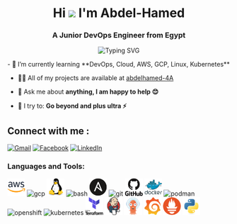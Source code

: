 <h1 align="center">Hi <img src="https://media.giphy.com/media/hvRJCLFzcasrR4ia7z/giphy.gif" width="30"> I'm Abdel-Hamed</h1>
<h3 align="center">A Junior DevOps Engineer from Egypt</h3>

<p align="center"> <img src="https://readme-typing-svg.herokuapp.com/?lines=Focusing+on+Development+%26+Operations;Building+skills+in+Cloud+Computing&font=Fira+Code&center=true&width=600&height=45&color=36BCF7FF&vCenter=true&size=25" alt="Typing SVG" />
</p>
- 🌱 I’m currently learning **DevOps, Cloud, AWS, GCP, Linux, Kubernetes**

- 👨‍💻 All of my projects are available at [abdelhamed-4A](https://github.com/abdelhamed-4A)

- 💬 Ask me about **anything, I am happy to help 😊**

- 🧗 I try to: **Go beyond and plus ultra ⚡**

## Connect with me :
[![Gmail](https://img.shields.io/badge/-Gmail-D14836?style=flat&logo=gmail&logoColor=white)](mailto:abdelhamednasser2@gmail.com)
[![Facebook](https://img.shields.io/badge/-Facebook-1877F2?style=flat&logo=facebook&logoColor=white)](https://www.facebook.com/abdelhamed4a/)
[![LinkedIn](https://img.shields.io/badge/-LinkedIn-0077B5?style=flat&logo=linkedin&logoColor=white)](https://www.linkedin.com/in/abdel-hamed-abdel-nasser/)

<h3 align="left">Languages and Tools:</h3>
<p align="left">
  <img src="https://raw.githubusercontent.com/devicons/devicon/master/icons/amazonwebservices/amazonwebservices-original-wordmark.svg" alt="aws" width="40" height="40"/>
  <img src="https://www.vectorlogo.zone/logos/google_cloud/google_cloud-icon.svg" alt="gcp" width="40" height="40"/>
  <img src="https://raw.githubusercontent.com/devicons/devicon/master/icons/linux/linux-original.svg" alt="Linux" width="40" height="40"/>
  <img src="https://www.vectorlogo.zone/logos/gnu_bash/gnu_bash-icon.svg" alt="bash" width="40" height="40"/>
  <img src="https://raw.githubusercontent.com/devicons/devicon/master/icons/ansible/ansible-original.svg" alt="Ansible" width="40" height="40"/>
  <img src="https://www.vectorlogo.zone/logos/git-scm/git-scm-icon.svg" alt="git" width="40" height="40"/>
  <img src="https://raw.githubusercontent.com/devicons/devicon/master/icons/github/github-original-wordmark.svg" alt="Github" width="40" height="40"/>
  <img src="https://raw.githubusercontent.com/devicons/devicon/master/icons/docker/docker-original-wordmark.svg" alt="docker" width="40" height="40"/>
  <img src="https://raw.githubusercontent.com/containers/podman/b06d78651aeb610b3c59fd7aea33c06ac7123460/logo/podman-logo-source.svg" alt="podman" width="40" height="40"/>
   <img src="https://www.svgrepo.com/show/354143/openshift.svg" alt="openshift" width="40" height="40"/>
  <img src="https://www.vectorlogo.zone/logos/kubernetes/kubernetes-icon.svg" alt="kubernetes" width="40" height="40"/>
  <img src="https://raw.githubusercontent.com/devicons/devicon/master/icons/terraform/terraform-original-wordmark.svg" alt="Terraform" width="40" height="40"/>
  <img src="https://raw.githubusercontent.com/devicons/devicon/master/icons/jenkins/jenkins-original.svg" alt="Jenkins" width="40" height="40"/>
  <img src="https://raw.githubusercontent.com/devicons/devicon/master/icons/argocd/argocd-original.svg" alt="ArgoCD" width="40" height="40"/>
  <img src="https://raw.githubusercontent.com/devicons/devicon/master/icons/grafana/grafana-original.svg" alt="Grafana" width="40" height="40"/>
  <img src="https://raw.githubusercontent.com/devicons/devicon/master/icons/prometheus/prometheus-original.svg" alt="Prometheus" width="40" height="40"/>
  <img src="https://raw.githubusercontent.com/devicons/devicon/master/icons/python/python-original.svg" alt="python" width="40" height="40"/>
</p>
